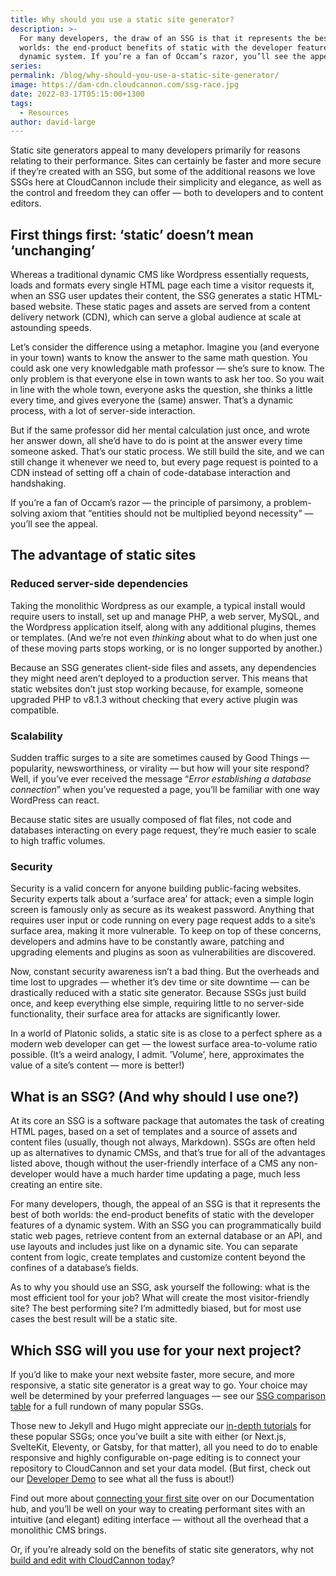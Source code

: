 ```yaml
---
title: Why should you use a static site generator?
description: >-
  For many developers, the draw of an SSG is that it represents the best of both
  worlds: the end-product benefits of static with the developer features of a
  dynamic system. If you’re a fan of Occam’s razor, you’ll see the appeal.
series:
permalink: /blog/why-should-you-use-a-static-site-generator/
image: https://dam-cdn.cloudcannon.com/ssg-race.jpg
date: 2022-03-17T05:15:00+1300
tags:
  - Resources
author: david-large
---
```

Static site generators appeal to many developers primarily for reasons relating to their performance. Sites can certainly be faster and more secure if they’re created with an SSG, but some of the additional reasons we love SSGs here at CloudCannon include their simplicity and elegance, as well as the control and freedom they can offer — both to developers and to content editors.

## **First things first: ‘static’ doesn’t mean ‘unchanging’**

Whereas a traditional dynamic CMS like Wordpress essentially requests, loads and formats every single HTML page each time a visitor requests it, when an SSG user updates their content, the SSG generates a static HTML-based website. These static pages and assets are served from a content delivery network (CDN), which can serve a global audience at scale at astounding speeds.

Let’s consider the difference using a metaphor. Imagine you (and everyone in your town) wants to know the answer to the same math question. You could ask one very knowledgable math professor — she’s sure to know. The only problem is that everyone else in town wants to ask her too. So you wait in line with the whole town, everyone asks the question, she thinks a little every time, and gives everyone the (same) answer. That’s a dynamic process, with a lot of server-side interaction.

But if the same professor did her mental calculation just once, and wrote her answer down, all she’d have to do is point at the answer every time someone asked. That’s our static process. We still build the site, and we can still change it whenever we need to, but every page request is pointed to a CDN instead of setting off a chain of code-database interaction and handshaking.

If you’re a fan of Occam’s razor — the principle of parsimony, a problem-solving axiom that “entities should not be multiplied beyond necessity” — you’ll see the appeal.

## The advantage of static sites

### Reduced server-side dependencies

Taking the monolithic Wordpress as our example, a typical install would require users to install, set up and manage PHP, a web server, MySQL, and the Wordpress application itself, along with any additional plugins, themes or templates. (And we’re not even *thinking* about what to do when just one of these moving parts stops working, or is no longer supported by another.)

Because an SSG generates client-side files and assets, any dependencies they might need aren’t deployed to a production server. This means that static websites don’t just stop working because, for example, someone upgraded PHP to v8.1.3 without checking that every active plugin was compatible.

### **Scalability**

Sudden traffic surges to a site are sometimes caused by Good Things — popularity, newsworthiness, or virality — but how will your site respond? Well, if you’ve ever received the message “*Error establishing a database connection*” when you’ve requested a page, you’ll be familiar with one way WordPress can react.

Because static sites are usually composed of flat files, not code and databases interacting on every page request, they’re much easier to scale to high traffic volumes.

### **Security**

Security is a valid concern for anyone building public-facing websites. Security experts talk about a ‘surface area’ for attack; even a simple login screen is famously only as secure as its weakest password. Anything that requires user input or code running on every page request adds to a site’s surface area, making it more vulnerable. To keep on top of these concerns, developers and admins have to be constantly aware, patching and upgrading elements and plugins as soon as vulnerabilities are discovered.

Now, constant security awareness isn’t a bad thing. But the overheads and time lost to upgrades — whether it’s dev time or site downtime — can be drastically reduced with a static site generator. Because SSGs just build once, and keep everything else simple, requiring little to no server-side functionality, their surface area for attacks are significantly lower.

In a world of Platonic solids, a static site is as close to a perfect sphere as a modern web developer can get — the lowest surface area-to-volume ratio possible. (It’s a weird analogy, I admit. ’Volume’, here, approximates the value of a site’s content — more is better\!)

## **What is an SSG? (And why should I use one?)**

At its core an SSG is a software package that automates the task of creating HTML pages, based on a set of templates and a source of assets and content files (usually, though not always, Markdown). SSGs are often held up as alternatives to dynamic CMSs, and that’s true for all of the advantages listed above, though without the user-friendly interface of a CMS any non-developer would have a much harder time updating a page, much less creating an entire site.

For many developers, though, the appeal of an SSG is that it represents the best of both worlds: the end-product benefits of static with the developer features of a dynamic system. With an SSG you can programmatically build static web pages, retrieve content from an external database or an API, and use layouts and includes just like on a dynamic site. You can separate content from logic, create templates and customize content beyond the confines of a database’s fields.

As to why you should use an SSG, ask yourself the following: what is the most efficient tool for your job? What will create the most visitor-friendly site? The best performing site? I’m admittedly biased, but for most use cases the best result will be a static site.

## **Which SSG will you use for your next project?**

If you’d like to make your next website faster, more secure, and more responsive, a static site generator is a great way to go. Your choice may well be determined by your preferred languages — see our [SSG comparison table](https://cloudcannon.com/community/jamstack-ecosystem/static-site-generators/) for a full rundown of many popular SSGs.

Those new to Jekyll and Hugo might appreciate our [in-depth tutorials](https://cloudcannon.com/community/learn/) for these popular SSGs; once you’ve built a site with either (or Next.js, SvelteKit, Eleventy, or Gatsby, for that matter), all you need to do to enable responsive and highly configurable on-page editing is to connect your repository to CloudCannon and set your data model. (But first, check out our [Developer Demo](https://cloudcannon.com/documentation/articles/learning-to-set-up-the-cms-with-the-developer-demo/) to see what all the fuss is about\!)

Find out more about [connecting your first site](https://cloudcannon.com/documentation/articles/connecting-your-first-site/?ssg=Other) over on our Documentation hub, and you’ll be well on your way to creating performant sites with an intuitive (and elegant) editing interface — without all the overhead that a monolithic CMS brings.

Or, if you’re already sold on the benefits of static site generators, why not [build and edit with CloudCannon today](https://app.cloudcannon.com/register?trial=cc_standard)?
